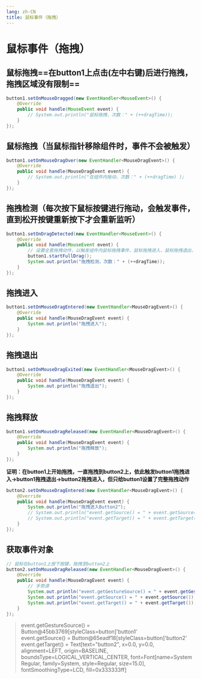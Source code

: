 ```yaml
---
lang: zh-CN
title: 鼠标事件（拖拽）
---
```



# 鼠标事件（拖拽）

## 鼠标拖拽==在button1上点击(左中右键)后进行拖拽，拖拽区域没有限制==

```java
button1.setOnMouseDragged(new EventHandler<MouseEvent>() {  
    @Override  
    public void handle(MouseEvent event) {  
        // System.out.println("鼠标拖拽，次数：" + (++dragTime));  
    }  
});
```

## 鼠标拖拽（当鼠标指针移除组件时，事件不会被触发）

```java
button1.setOnMouseDragOver(new EventHandler<MouseDragEvent>() {  
    @Override  
    public void handle(MouseDragEvent event) {  
        // System.out.println("在组件内拖动，次数：" + (++dragTime) );  
    }  
});
```

## 拖拽检测（每次按下鼠标按键进行拖动，会触发事件，直到松开按键重新按下才会重新监听）

```java
button1.setOnDragDetected(new EventHandler<MouseEvent>() {  
    @Override  
    public void handle(MouseEvent event) {  
        // 设置全套拖拽动作，以触发组件内鼠标拖拽事件、鼠标拖拽进入、鼠标拖拽退出、鼠标拖拽释放事件  
        button1.startFullDrag();  
        System.out.println("拖拽检测，次数：" + (++dragTime));  
    }  
});
```

## 拖拽进入

```java
button1.setOnMouseDragEntered(new EventHandler<MouseDragEvent>() {  
    @Override  
    public void handle(MouseDragEvent event) {  
        System.out.println("拖拽进入");  
    }  
});
```

## 拖拽退出

```java
button1.setOnMouseDragExited(new EventHandler<MouseDragEvent>() {  
    @Override  
    public void handle(MouseDragEvent event) {  
        System.out.println("拖拽退出");  
    }  
});
```

## 拖拽释放

```java
button1.setOnMouseDragReleased(new EventHandler<MouseDragEvent>() {  
    @Override  
    public void handle(MouseDragEvent event) {  
        System.out.println("拖拽释放");  
    }  
});
```

**证明：在button1上开始拖拽，一直拖拽到button2上，依此触发button1拖拽进入->button1拖拽退出->button2拖拽进入，但只给button1设置了完整拖拽动作**

```java
button2.setOnMouseDragEntered(new EventHandler<MouseDragEvent>() {  
    @Override  
    public void handle(MouseDragEvent event) {  
        System.out.println("拖拽进入Button2");  
        // System.out.println("event.getSource() = " + event.getSource());  
        // System.out.println("event.getTarget() = " + event.getTarget());  
    }  
});
```

## 获取事件对象

```java
// 鼠标在button1上按下按键，拖拽至button2上
button2.setOnMouseDragReleased(new EventHandler<MouseDragEvent>() {  
    @Override  
    public void handle(MouseDragEvent event) {  
        // 手势源  
        System.out.println("event.getGestureSource() = " + event.getGestureSource());  
        System.out.println("event.getSource() = " + event.getSource());  
        System.out.println("event.getTarget() = " + event.getTarget());  
    }  
});
```

> event.getGestureSource() = Button@45bb3769[styleClass=button]'button1'  
> event.getSource() = Button@65eadf18[styleClass=button]'button2'  
> event.getTarget() = Text[text="button2", x=0.0, y=0.0, alignment=LEFT, origin=BASELINE, boundsType=LOGICAL_VERTICAL_CENTER, font=Font[name=System Regular, family=System, style=Regular, size=15.0], fontSmoothingType=LCD, fill=0x333333ff]